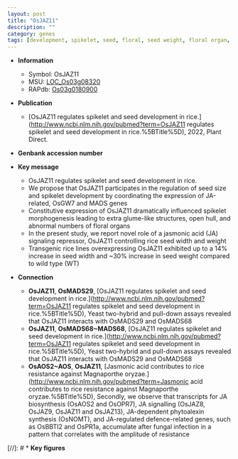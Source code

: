 ```yaml
---
layout: post
title: "OsJAZ11"
description: ""
category: genes
tags: [development, spikelet, seed, floral, seed weight, floral organ, jasmonic, jasmonic acid, seed size, seed development, spikelet development]
---
```


* **Information**  
    + Symbol: OsJAZ11  
    + MSU: [LOC_Os03g08320](http://rice.uga.edu/cgi-bin/ORF_infopage.cgi?orf=LOC_Os03g08320)  
    + RAPdb: [Os03g0180900](http://rapdb.dna.affrc.go.jp/viewer/gbrowse_details/irgsp1?name=Os03g0180900)  

* **Publication**  
    + [OsJAZ11 regulates spikelet and seed development in rice.](http://www.ncbi.nlm.nih.gov/pubmed?term=OsJAZ11 regulates spikelet and seed development in rice.%5BTitle%5D), 2022, Plant Direct.

* **Genbank accession number**  

* **Key message**  
    + OsJAZ11 regulates spikelet and seed development in rice.
    + We propose that OsJAZ11 participates in the regulation of seed size and spikelet development by coordinating the expression of JA-related, OsGW7 and MADS genes
    + Constitutive expression of OsJAZ11 dramatically influenced spikelet morphogenesis leading to extra glume-like structures, open hull, and abnormal numbers of floral organs
    + In the present study, we report novel role of a jasmonic acid (JA) signaling repressor, OsJAZ11 controlling rice seed width and weight
    + Transgenic rice lines overexpressing OsJAZ11 exhibited up to a 14% increase in seed width and ~30% increase in seed weight compared to wild type (WT)

* **Connection**  
    + __OsJAZ11__, __OsMADS29__, [OsJAZ11 regulates spikelet and seed development in rice.](http://www.ncbi.nlm.nih.gov/pubmed?term=OsJAZ11 regulates spikelet and seed development in rice.%5BTitle%5D),  Yeast two-hybrid and pull-down assays revealed that OsJAZ11 interacts with OsMADS29 and OsMADS68
    + __OsJAZ11__, __OsMADS68~MADS68__, [OsJAZ11 regulates spikelet and seed development in rice.](http://www.ncbi.nlm.nih.gov/pubmed?term=OsJAZ11 regulates spikelet and seed development in rice.%5BTitle%5D),  Yeast two-hybrid and pull-down assays revealed that OsJAZ11 interacts with OsMADS29 and OsMADS68
    + __OsAOS2~AOS__, __OsJAZ11__, [Jasmonic acid contributes to rice resistance against Magnaporthe oryzae.](http://www.ncbi.nlm.nih.gov/pubmed?term=Jasmonic acid contributes to rice resistance against Magnaporthe oryzae.%5BTitle%5D),  Secondly, we observe that transcripts for JA biosynthesis (OsAOS2 and OsOPR7), JA signalling (OsJAZ8, OsJAZ9, OsJAZ11 and OsJAZ13), JA-dependent phytoalexin synthesis (OsNOMT), and JA-regulated defence-related genes, such as OsBBTI2 and OsPR1a, accumulate after fungal infection in a pattern that correlates with the amplitude of resistance

[//]: # * **Key figures**  


